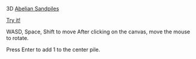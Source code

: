 
3D [Abelian Sandpiles](https://en.wikipedia.org/wiki/Abelian_sandpile_model)

[Try it!](https://finegeometer.github.io/sandpile-3d/)

WASD, Space, Shift to move
After clicking on the canvas, move the mouse to rotate.

Press Enter to add 1 to the center pile.
